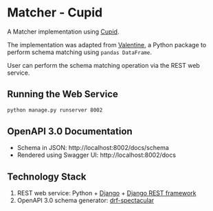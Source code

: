 # Matcher - Cupid

A Matcher implementation using [Cupid](http://citeseerx.ist.psu.edu/viewdoc/download?doi=10.1.1.79.4079&rep=rep1&type=pdf).

The implementation was adapted from [Valentine](https://doi.org/10.1109/ICDE51399.2021.00047), a Python package to perform schema matching using `pandas DataFrame`.

User can perform the schema matching operation via the REST web service.

## Running the Web Service
```bash
python manage.py runserver 8002
```

## OpenAPI 3.0 Documentation
- Schema in JSON: http://localhost:8002/docs/schema
- Rendered using Swagger UI: http://localhost:8002/docs

## Technology Stack
1. REST web service: Python + [Django](https://www.djangoproject.com/) + [Django REST framework](https://www.django-rest-framework.org/)
2. OpenAPI 3.0 schema generator: [drf-spectacular](https://github.com/tfranzel/drf-spectacular)
